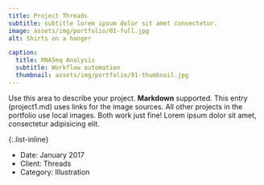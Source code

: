 ```yaml
---
title: Project Threads
subtitle: subtitle lorem ipsum dolor sit amet consectetur.
image: assets/img/portfolio/01-full.jpg
alt: Shirts on a hanger

caption:
  title: RNASeq Analysis
  subtitle: Workflow automation
  thumbnail: assets/img/portfolio/01-thumbnail.jpg
---
```

Use this area to describe your project. **Markdown** supported. This entry (project1.md) uses links for the image sources. All other projects in the portfolio use local images. Both work just fine! Lorem ipsum dolor sit amet, consectetur adipisicing elit. 

{:.list-inline}
- Date: January 2017
- Client: Threads
- Category: Illustration
